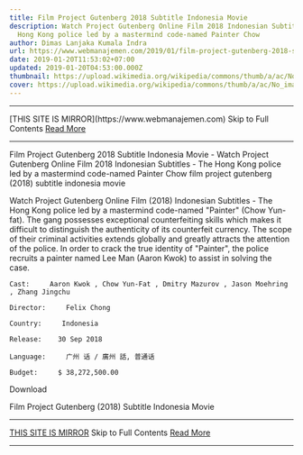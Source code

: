 ```yaml
---
title: Film Project Gutenberg 2018 Subtitle Indonesia Movie
description: Watch Project Gutenberg Online Film 2018 Indonesian Subtitles - The
  Hong Kong police led by a mastermind code-named Painter Chow
author: Dimas Lanjaka Kumala Indra
url: https://www.webmanajemen.com/2019/01/film-project-gutenberg-2018-subtitle.html
date: 2019-01-20T11:53:02+07:00
updated: 2019-01-20T04:53:00.000Z
thumbnail: https://upload.wikimedia.org/wikipedia/commons/thumb/a/ac/No_image_available.svg/2048px-No_image_available.svg.png
cover: https://upload.wikimedia.org/wikipedia/commons/thumb/a/ac/No_image_available.svg/2048px-No_image_available.svg.png
---
```


<hr/> [THIS SITE IS MIRROR](https://www.webmanajemen.com) Skip to Full Contents <a href="https://www.webmanajemen.com/2019/01/film-project-gutenberg-2018-subtitle.html" rel="follow" class="button" id="read-more">Read More</a> <hr/> Film Project Gutenberg 2018 Subtitle Indonesia Movie - Watch Project Gutenberg Online Film 2018 Indonesian Subtitles - The Hong Kong police led by a mastermind code-named Painter Chow film project gutenberg (2018) subtitle indonesia  movie
  
  
  
  Watch Project Gutenberg Online Film (2018) Indonesian Subtitles - The Hong Kong police led by a mastermind code-named "Painter" (Chow Yun-fat).  The gang possesses exceptional counterfeiting skills which makes it difficult to distinguish the authenticity of its counterfeit currency.  The scope of their criminal activities extends globally and greatly attracts the attention of the police.  In order to crack the true identity of "Painter", the police recruits a painter named Lee Man (Aaron Kwok) to assist in solving the case. 
  
  
    Cast:     Aaron Kwok , Chow Yun-Fat , Dmitry Mazurov , Jason Moehring , Zhang Jingchu   
  
    Director:     Felix Chong   
  
    Country:     Indonesia   
  
    Release:    30 Sep 2018   
  
    Language:     广州 话 / 廣州 話, 普通话   
  
    Budget:     $ 38,272,500.00   
  
  
  

   Download 

  


  
  
  Film Project Gutenberg (2018) Subtitle Indonesia Movie <hr/> [THIS SITE IS MIRROR](https://www.webmanajemen.com) Skip to Full Contents <a href="https://www.webmanajemen.com/2019/01/film-project-gutenberg-2018-subtitle.html" rel="follow" class="button" id="read-more">Read More</a> <hr/>